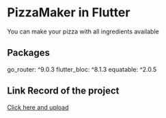 # PizzaMaker in Flutter

You can make your pizza with all ingredients available

## Packages

go_router: ^9.0.3
flutter_bloc: ^8.1.3
equatable: ^2.0.5

## Link Record of the project

[Click here and upload](RecordProject.mp4)
